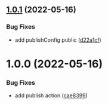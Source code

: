 ## [1.0.1](https://github.com/bottom-sheet/types/compare/v1.0.0...v1.0.1) (2022-05-16)


### Bug Fixes

* add publishConfig public ([d22a1cf](https://github.com/bottom-sheet/types/commit/d22a1cf35e7bc629f1d0b7b9c36405c69d2559e6))

# 1.0.0 (2022-05-16)


### Bug Fixes

* add publish action ([cae8399](https://github.com/bottom-sheet/types/commit/cae8399724d5558f3f84ce186032e38337bf588b))
